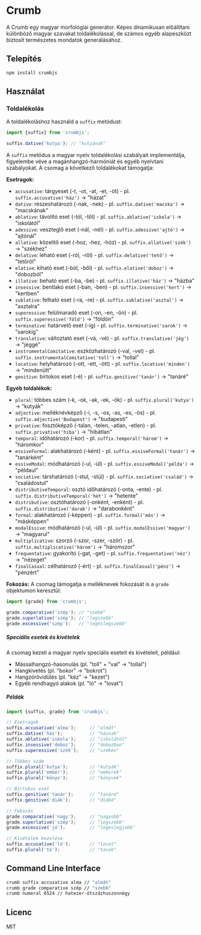 # Crumb

A Crumb egy magyar morfológiai generátor. Képes dinamikusan előállítani különböző magyar szavakat toldalékolással, de
számos egyéb alapeszközt biztosít természetes mondatok generálásához.

## Telepítés

```bash
npm install crumbjs
```

## Használat

### Toldalékolás

A toldalékoláshoz használd a `suffix` metódust:

```javascript
import {suffix} from 'crumbjs';

suffix.dative('kutya'); // "kutyának"
```

A `suffix` metódus a magyar nyelv toldalékolási szabályait implementálja, figyelembe véve a magánhangzó-harmóniát és
egyéb nyelvtani szabályokat.
A csomag a következő toldalékokat támogatja:

**Esetragok:**

- `accusative`: tárgyeset (-t, -ot, -at, -et, -öt) - pl. `suffix.accusative('ház')` → "házat"
- `dative`: részeshatározó (-nak, -nek) - pl. `suffix.dative('macska')` → "macskának"
- `ablative`: távolító eset (-tól, -től) - pl. `suffix.ablative('iskola')` → "iskolától"
- `adessive`: veszteglő eset (-nál, -nél) - pl. `suffix.adessive('ajtó')` → "ajtónál"
- `allative`: közelítő eset (-hoz, -hez, -höz) - pl. `suffix.allative('szék')` → "székhez"
- `delative`: leható eset (-ról, -ről) - pl. `suffix.delative('tető')` → "tetőről"
- `elative`: kiható eset (-ból, -ből) - pl. `suffix.elative('doboz')` → "dobozból"
- `illative`: beható eset (-ba, -be) - pl. `suffix.illative('ház')` → "házba"
- `insessive`: bentlakó eset (-ban, -ben) - pl. `suffix.insessive('kert')` → "kertben"
- `sublative`: felható eset (-ra, -re) - pl. `suffix.sublative('asztal')` → "asztalra"
- `superessive`: felülmaradó eset (-on, -en, -ön) - pl. `suffix.superessive('föld')` → "földön"
- `terminative`: határvető eset (-ig) - pl. `suffix.terminative('sarok')` → "sarokig"
- `translative`: változtató eset (-vá, -vé) - pl. `suffix.translative('jég')` → "jéggé"
- `instrumentalComitative`: eszközhatározó (-val, -vel) - pl. `suffix.instrumentalComitative('toll')` → "tollal"
- `locative`: helyhatározó (-ott, -ett, -ött) - pl. `suffix.locative('minden')` → "mindenütt"
- `genitive`: birtokos eset (-é) - pl. `suffix.genitive('tanár')` → "tanáré"

**Egyéb toldalékok:**

- `plural`: többes szám (-k, -ok, -ak, -ek, -ök) - pl. `suffix.plural('kutya')` → "kutyák"
- `adjective`: melléknévképző (-i, -s, -os, -as, -es, -ös) - pl. `suffix.adjective('Budapest')` → "budapesti"
- `privative`: fosztóképző (-talan, -telen, -atlan, -etlen) - pl. `suffix.privative('hiba')` → "hibátlan"
- `temporal`: időhatározó (-kor) - pl. `suffix.temporal('három')` → "háromkor"
- `essiveFormal`: alakhatározó (-ként) - pl. `suffix.essiveFormal('tanár')` → "tanárként"
- `essiveModal`: módhatározó (-ul, -ül) - pl. `suffix.essiveModal('példa')` → "példaul"
- `sociative`: társhatározó (-stul, -stül) - pl. `suffix.sociative('család')` → "családostul"
- `distributiveTemporal`: osztó időhatározó (-onta, -ente) - pl. `suffix.distributiveTemporal('hét')` → "hetente"
- `distributive`: osztóhatározó (-onként, -enként) - pl. `suffix.distributive('darab')` → "darabonként"
- `formal`: alakhatározó (-képpen) - pl. `suffix.formal('más')` → "másképpen"
- `modalEssive`: módhatározó (-ul, -ül) - pl. `suffix.modalEssive('magyar')` → "magyarul"
- `multiplicative`: szorzó (-szor, -szer, -ször) - pl. `suffix.multiplicative('három')` → "háromszor"
- `frequentative`: gyakorító (-gat, -get) - pl. `suffix.frequentative('néz')` → "nézeget"
- `finalCasual`: célhatározó (-ért) - pl. `suffix.finalCasual('pénz')` → "pénzért"

**Fokozás:**
A csomag támogatja a melléknevek fokozását is a `grade` objektumon keresztül:

```javascript
import {grade} from 'crumbjs';

grade.comparative('szép'); // "szebb"
grade.superlative('szép'); // "legszebb"
grade.excessive('szép');   // "legeslegszebb"
```

##### Speciális esetek és kivételek

A csomag kezeli a magyar nyelv speciális eseteit és kivételeit, például:

- Mássalhangzó-hasonulás (pl. "toll" + "val" → "tollal")
- Hangkivetés (pl. "bokor" → "bokrot")
- Hangzórövidülés (pl. "kéz" → "kezet")
- Egyéb rendhagyó alakok (pl. "ló" → "lovat")

##### Példák

```javascript
import {suffix, grade} from 'crumbjs';

// Esetragok
suffix.accusative('alma');     // "almát"
suffix.dative('ház');          // "háznak"
suffix.ablative('iskola');     // "iskolától"
suffix.insessive('doboz');     // "dobozban"
suffix.superessive('szék');    // "széken"

// Többes szám
suffix.plural('kutya');        // "kutyák"
suffix.plural('ember');        // "emberek"
suffix.plural('könyv');        // "könyvek"

// Birtokos eset
suffix.genitive('tanár');      // "tanáré"
suffix.genitive('diák');       // "diáké"

// Fokozás
grade.comparative('nagy');     // "nagyobb"
grade.superlative('szép');     // "legszebb"
grade.excessive('jó');         // "legeslegjobb"

// Kivételek kezelése
suffix.accusative('ló');       // "lovat"
suffix.plural('tó');           // "tavak"
```

## Command Line Interface

```bash
crumb suffix accusative alma // "almát"
crumb grade comparative szép // "szebb"
crumb numeral 6524 // hatezer-ötszázhuszonnégy
```

## Licenc

MIT
